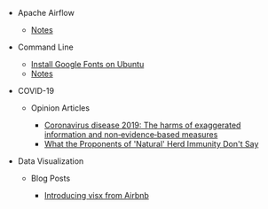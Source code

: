 - Apache Airflow

  - [Notes](airflow/notes.md)

- Command Line

  - [Install Google Fonts on Ubuntu](command-line/install_google_fonts_on_ubuntu.md)
  - [Notes](command-line/notes.md)

- COVID-19

  - Opinion Articles

    - [Coronavirus disease 2019: The harms of exaggerated information and non‐evidence‐based measures](covid-19/papers/coronavirus_disease_2019.md)
    - [What the Proponents of 'Natural' Herd Immunity Don't Say](covid-19/opinion-articles/what_the_proponents_of_natural_herd_immunity_don_t_say.md)

- Data Visualization

  - Blog Posts

    - [Introducing visx from Airbnb](data-visualization/blog-posts/introducing_visx_from_airbnb.md)
